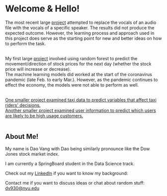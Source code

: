 # Welcome & Hello!

The most recent large [project](https://github.com/dao-v/Vocal_Replacement_of_Audio_Recordings) attempted to replace the vocals of an audio file with the vocals of a specific speaker. The results did not produce the expected outcome. However, the learning process and approach used in this project does serve as the starting point for new and better ideas on how to perform the task. <br><br>

My first large [project](https://github.com/dao-v/Stock_Predictions) involved using random forest to predict the movement/direction of stock prices for the next day (whether the stock price will increase or decrease). <br>
The machine learning models did worked at the start of the coronavirus pandemic (late Feb. to early Mar.). However, as the pandemic continues to effect the economy, the models were not able to perform as well. <br><br>

[One smaller project examined taxi data to predict variables that affect taxi riders' decisions.](https://github.com/dao-v/Examining_Taxi_Demands_And_Predicting_Rider_Retention)<br>
[Another smaller project examined user information to predict which users are likely to be high usage customers.](https://github.com/dao-v/Predicting_High_Usage_Customers)<br><br>



## About Me!

My name is Dao Vang with Dao being similarly pronounce like the Dow Jones stock market index.

I am currently a SpringBoard student in the Data Science track.

Check out my [LinkedIn](https://www.linkedin.com/in/daovang) if you want to know my background:


Contact me if you want to discuss ideas or chat about random stuff:<br>
dv930@nyu.edu

